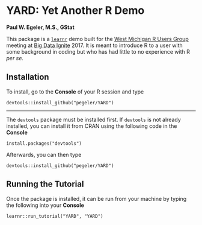 YARD: Yet Another R Demo
=========================

**Paul W. Egeler, M.S., GStat**

This package is a [`learnr`](https://github.com/rstudio/learnr) demo built for the [West Michigan R Users Group](https://github.com/WestMichiganRUserGroup)
meeting at [Big Data Ignite](http://www.bigdataignite.com/) 2017. It is meant to introduce R to a user with some background in coding but who
has had little to no experience with R *per se*.

## Installation

To install, go to the **Console** of your R session and type

    devtools::install_github("pegeler/YARD")
    
---

The `devtools` package must be installed first. If `devtools` is not already installed, you can install it from CRAN
using the following code in the **Console**

    install.packages("devtools")
    
Afterwards, you can then type

    devtools::install_github("pegeler/YARD")
    
## Running the Tutorial

Once the package is installed, it can be run from your machine by typing the following into your **Console**

    learnr::run_tutorial("YARD", "YARD")

